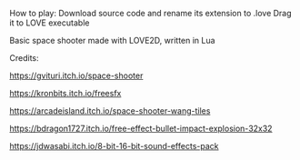 How to play: Download source code and rename its extension to .love
Drag it to LOVE executable

Basic space shooter made with LOVE2D, written in Lua

Credits: 

https://gvituri.itch.io/space-shooter

https://kronbits.itch.io/freesfx

https://arcadeisland.itch.io/space-shooter-wang-tiles

https://bdragon1727.itch.io/free-effect-bullet-impact-explosion-32x32

https://jdwasabi.itch.io/8-bit-16-bit-sound-effects-pack

